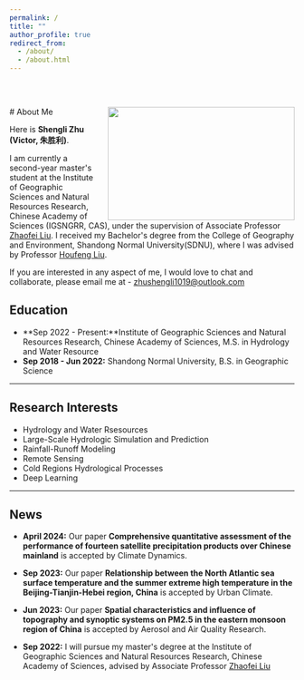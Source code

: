 ```yaml
---
permalink: /
title: ""
author_profile: true
redirect_from: 
  - /about/
  - /about.html
---
```


<div style="margin-top: 60px;"></div>
# About Me

<img src="https://shengli-zhu.github.io/images/ShengliZhu.png" class="floatpic" width="330" height="200" style="float:right;margin-left:20px">

Here is **Shengli Zhu (Victor, 朱胜利)**.

I am currently a second-year master's student at the Institute of Geographic Sciences and Natural Resources Research, Chinese Academy of Sciences (IGSNGRR, CAS), under the supervision of Associate Professor [Zhaofei Liu](https://www.researchgate.net/profile/Zhaofei-Liu-3). I received my Bachelor's degree from the College of Geography and Environment, Shandong Normal University(SDNU), where I was advised by Professor [Houfeng Liu](http://www.pre.sdnu.edu.cn/info/1029/2916.htm).

If you are interested in any aspect of me, I would love to chat and collaborate, please email me at - zhushengli1019@outlook.com

## Education

- **Sep 2022 - Present:**Institute of Geographic Sciences and Natural Resources Research, Chinese Academy of Sciences, M.S. in Hydrology and Water Resource
- **Sep 2018 - Jun 2022:** Shandong Normal University, B.S. in Geographic Science

---

## Research Interests

- Hydrology and Water Rsesources
- Large-Scale Hydrologic Simulation and Prediction
- Rainfall-Runoff Modeling
- Remote Sensing
- Cold Regions Hydrological Processes
- Deep Learning

---

## News

- **April 2024:** Our paper **Comprehensive quantitative assessment of the performance of fourteen satellite precipitation products over Chinese mainland** is accepted by Climate Dynamics.

- **Sep 2023:** Our paper **Relationship between the North Atlantic sea surface temperature and the summer extreme high temperature in the Beijing-Tianjin-Hebei region, China** is accepted by Urban Climate.

- **Jun 2023:** Our paper **Spatial characteristics and influence of topography and synoptic systems on PM2.5 in the eastern monsoon region of China** is accepted by Aerosol and Air Quality Research.

- **Sep 2022:** I will pursue my master's degree at the Institute of Geographic Sciences and Natural Resources Research, Chinese Academy of Sciences, advised by Associate Professor [Zhaofei Liu](https://www.researchgate.net/profile/Zhaofei-Liu-3)